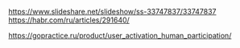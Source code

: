 https://www.slideshare.net/slideshow/ss-33747837/33747837
https://habr.com/ru/articles/291640/

https://gopractice.ru/product/user_activation_human_participation/